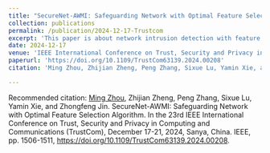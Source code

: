```yaml
---
title: "SecureNet-AWMI: Safeguarding Network with Optimal Feature Selection Algorithm"
collection: publications
permalink: /publication/2024-12-17-Trustcom
excerpt: 'This paper is about network intrusion detection with feature selection.'
date: 2024-12-17
venue: 'IEEE International Conference on Trust, Security and Privacy in Computing and Communications (TrustCom)'
paperurl: 'https://doi.org/10.1109/TrustCom63139.2024.00208'
citation: 'Ming Zhou, Zhijian Zheng, Peng Zhang, Sixue Lu, Yamin Xie, and Zhongfeng Jin. SecureNet-AWMI: Safeguarding Network with Optimal Feature Selection Algorithm. In the 23rd IEEE International Conference on Trust, Security and Privacy in Computing and Communications (TrustCom), December 17-21, 2024, Sanya, China. IEEE, pp. 1506-1511, https://doi.org/10.1109/TrustCom63139.2024.00208.'

---
```



Recommended citation: [Ming Zhou](https://xumesang.github.io/), Zhijian Zheng, Peng Zhang, Sixue Lu, Yamin Xie, and Zhongfeng Jin. SecureNet-AWMI: Safeguarding Network with Optimal Feature Selection Algorithm. In the 23rd IEEE International Conference on Trust, Security and Privacy in Computing and Communications (TrustCom), December 17-21, 2024, Sanya, China. IEEE, pp. 1506-1511, https://doi.org/10.1109/TrustCom63139.2024.00208. 
